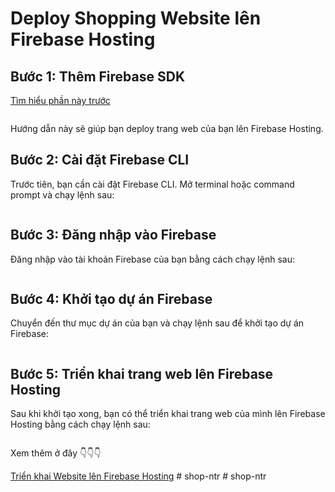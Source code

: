 # Deploy Shopping Website lên Firebase Hosting

## Bước 1: Thêm Firebase SDK

[Tìm hiểu phần này trước](https://firebase.google.com/docs/web/setup?hl=en&authuser=0&_gl=1*1i27qx4*_ga*MjEzMjgzNTg4OC4xNzM2MjMwMzkw*_ga_CW55HF8NVT*MTczNzY0MzkwNi4yNi4xLjE3Mzc2NDQ5MDYuMS4wLjA.)

```npm install firebase
```

Hướng dẫn này sẽ giúp bạn deploy trang web của bạn lên Firebase Hosting.

## Bước 2: Cài đặt Firebase CLI

Trước tiên, bạn cần cài đặt Firebase CLI. Mở terminal hoặc command prompt và chạy lệnh sau:

```npm install -g firebase-tools
```

## Bước 3: Đăng nhập vào Firebase

Đăng nhập vào tài khoản Firebase của bạn bằng cách chạy lệnh sau:

```firebase login
```

## Bước 4: Khởi tạo dự án Firebase

Chuyển đến thư mục dự án của bạn và chạy lệnh sau để khởi tạo dự án Firebase:

```firebase init
```

## Bước 5: Triển khai trang web lên Firebase Hosting

Sau khi khởi tạo xong, bạn có thể triển khai trang web của mình lên Firebase Hosting bằng cách chạy lệnh sau: 

```firebase deploy
```

Xem thêm ở đây 👇👇👇

[Triển khai Website lên Firebase Hosting](https://www.youtube.com/watch?v=Ez7e99RS_jw&pp=ygUYZGVwbG95IHdlYiBsw6puIGZpcmViYXNl)
#   s h o p - n t r 
 
 #   s h o p - n t r 
 
 
